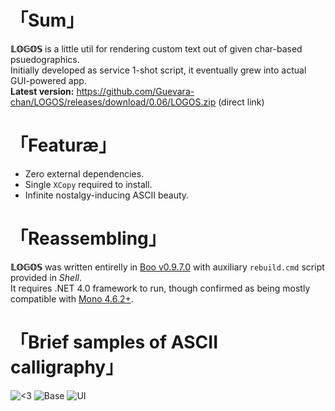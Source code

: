 # 「Sum」
**𝕃𝕆𝔾𝕆𝕊** is a little util for rendering custom text out of given char-based psuedographics.  
Initially developed as service 1-shot script, it eventually grew into actual GUI-powered app.  
__Latest version:__ https://github.com/Guevara-chan/LOGOS/releases/download/0.06/LOGOS.zip (direct link)

# 「Featuræ」
* Zero external dependencies.
* Single `XCopy` required to install.
* Infinite nostalgy-inducing ASCII beauty.

# 「Reassembling」
__𝕃𝕆𝔾𝕆𝕊__ was written entirelly in [Boo v0.9.7.0](https://github.com/boo-lang/boo) with auxiliary `rebuild.cmd` script provided in _Shell_.  
It requires .NET 4.0 framework to run, though confirmed as being mostly compatible with [Mono 4.6.2+](https://github.com/mono/mono).

# 「Brief samples of ASCII calligraphy」
![<3](https://user-images.githubusercontent.com/8768470/72172888-66993500-33e7-11ea-9450-1c80c917569f.png)
![Base](https://user-images.githubusercontent.com/8768470/72662149-b46bf980-39f4-11ea-9e1a-6605a2c01a09.png)
![UI](https://user-images.githubusercontent.com/8768470/72743525-e3cd6280-3bbc-11ea-9ce0-9fe96af0320f.png)
